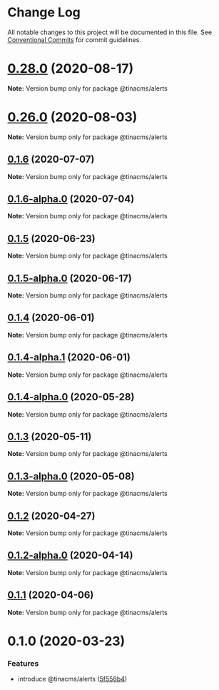 # Change Log

All notable changes to this project will be documented in this file.
See [Conventional Commits](https://conventionalcommits.org) for commit guidelines.

# [0.28.0](https://github.com/tinacms/tinacms/compare/v0.27.3...v0.28.0) (2020-08-17)

**Note:** Version bump only for package @tinacms/alerts





# [0.26.0](https://github.com/tinacms/tinacms/compare/v0.25.0...v0.26.0) (2020-08-03)

**Note:** Version bump only for package @tinacms/alerts





## [0.1.6](https://github.com/tinacms/tinacms/compare/@tinacms/alerts@0.1.6-alpha.0...@tinacms/alerts@0.1.6) (2020-07-07)

**Note:** Version bump only for package @tinacms/alerts





## [0.1.6-alpha.0](https://github.com/tinacms/tinacms/compare/@tinacms/alerts@0.1.5...@tinacms/alerts@0.1.6-alpha.0) (2020-07-04)

**Note:** Version bump only for package @tinacms/alerts





## [0.1.5](https://github.com/tinacms/tinacms/compare/@tinacms/alerts@0.1.5-alpha.0...@tinacms/alerts@0.1.5) (2020-06-23)

**Note:** Version bump only for package @tinacms/alerts





## [0.1.5-alpha.0](https://github.com/tinacms/tinacms/compare/@tinacms/alerts@0.1.4...@tinacms/alerts@0.1.5-alpha.0) (2020-06-17)

**Note:** Version bump only for package @tinacms/alerts





## [0.1.4](https://github.com/tinacms/tinacms/compare/@tinacms/alerts@0.1.4-alpha.1...@tinacms/alerts@0.1.4) (2020-06-01)

**Note:** Version bump only for package @tinacms/alerts





## [0.1.4-alpha.1](https://github.com/tinacms/tinacms/compare/@tinacms/alerts@0.1.4-alpha.0...@tinacms/alerts@0.1.4-alpha.1) (2020-06-01)

**Note:** Version bump only for package @tinacms/alerts





## [0.1.4-alpha.0](https://github.com/tinacms/tinacms/compare/@tinacms/alerts@0.1.3...@tinacms/alerts@0.1.4-alpha.0) (2020-05-28)

**Note:** Version bump only for package @tinacms/alerts





## [0.1.3](https://github.com/tinacms/tinacms/compare/@tinacms/alerts@0.1.3-alpha.0...@tinacms/alerts@0.1.3) (2020-05-11)

**Note:** Version bump only for package @tinacms/alerts





## [0.1.3-alpha.0](https://github.com/tinacms/tinacms/compare/@tinacms/alerts@0.1.2...@tinacms/alerts@0.1.3-alpha.0) (2020-05-08)

**Note:** Version bump only for package @tinacms/alerts





## [0.1.2](https://github.com/tinacms/tinacms/compare/@tinacms/alerts@0.1.2-alpha.0...@tinacms/alerts@0.1.2) (2020-04-27)

**Note:** Version bump only for package @tinacms/alerts





## [0.1.2-alpha.0](https://github.com/tinacms/tinacms/compare/@tinacms/alerts@0.1.1...@tinacms/alerts@0.1.2-alpha.0) (2020-04-14)

**Note:** Version bump only for package @tinacms/alerts





## [0.1.1](https://github.com/tinacms/tinacms/compare/@tinacms/alerts@0.1.0...@tinacms/alerts@0.1.1) (2020-04-06)

**Note:** Version bump only for package @tinacms/alerts





# 0.1.0 (2020-03-23)


### Features

* introduce @tinacms/alerts ([5f556b4](https://github.com/tinacms/tinacms/commit/5f556b4))
